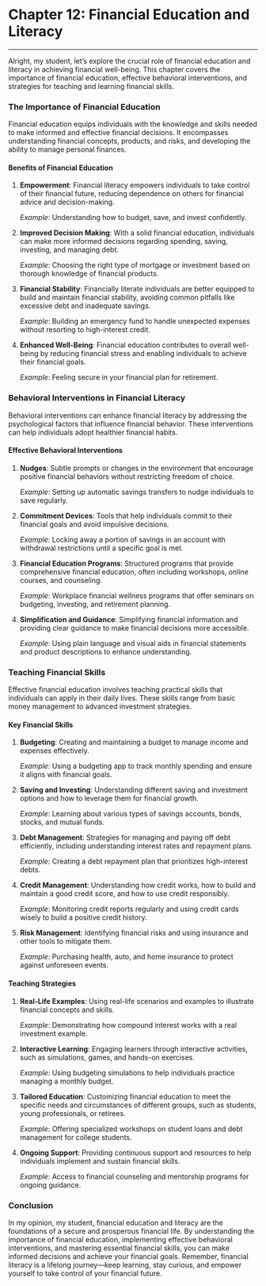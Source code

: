 # Chapter 12: Financial Education and Literacy

---

Alright, my student, let’s explore the crucial role of financial education and literacy in achieving financial well-being. This chapter covers the importance of financial education, effective behavioral interventions, and strategies for teaching and learning financial skills.

### The Importance of Financial Education

Financial education equips individuals with the knowledge and skills needed to make informed and effective financial decisions. It encompasses understanding financial concepts, products, and risks, and developing the ability to manage personal finances.

#### Benefits of Financial Education

1. **Empowerment**: Financial literacy empowers individuals to take control of their financial future, reducing dependence on others for financial advice and decision-making.
   
   *Example*: Understanding how to budget, save, and invest confidently.

2. **Improved Decision Making**: With a solid financial education, individuals can make more informed decisions regarding spending, saving, investing, and managing debt.
   
   *Example*: Choosing the right type of mortgage or investment based on thorough knowledge of financial products.

3. **Financial Stability**: Financially literate individuals are better equipped to build and maintain financial stability, avoiding common pitfalls like excessive debt and inadequate savings.
   
   *Example*: Building an emergency fund to handle unexpected expenses without resorting to high-interest credit.

4. **Enhanced Well-Being**: Financial education contributes to overall well-being by reducing financial stress and enabling individuals to achieve their financial goals.
   
   *Example*: Feeling secure in your financial plan for retirement.

### Behavioral Interventions in Financial Literacy

Behavioral interventions can enhance financial literacy by addressing the psychological factors that influence financial behavior. These interventions can help individuals adopt healthier financial habits.

#### Effective Behavioral Interventions

1. **Nudges**: Subtle prompts or changes in the environment that encourage positive financial behaviors without restricting freedom of choice.
   
   *Example*: Setting up automatic savings transfers to nudge individuals to save regularly.

2. **Commitment Devices**: Tools that help individuals commit to their financial goals and avoid impulsive decisions.
   
   *Example*: Locking away a portion of savings in an account with withdrawal restrictions until a specific goal is met.

3. **Financial Education Programs**: Structured programs that provide comprehensive financial education, often including workshops, online courses, and counseling.
   
   *Example*: Workplace financial wellness programs that offer seminars on budgeting, investing, and retirement planning.

4. **Simplification and Guidance**: Simplifying financial information and providing clear guidance to make financial decisions more accessible.
   
   *Example*: Using plain language and visual aids in financial statements and product descriptions to enhance understanding.

### Teaching Financial Skills

Effective financial education involves teaching practical skills that individuals can apply in their daily lives. These skills range from basic money management to advanced investment strategies.

#### Key Financial Skills

1. **Budgeting**: Creating and maintaining a budget to manage income and expenses effectively.
   
   *Example*: Using a budgeting app to track monthly spending and ensure it aligns with financial goals.

2. **Saving and Investing**: Understanding different saving and investment options and how to leverage them for financial growth.
   
   *Example*: Learning about various types of savings accounts, bonds, stocks, and mutual funds.

3. **Debt Management**: Strategies for managing and paying off debt efficiently, including understanding interest rates and repayment plans.
   
   *Example*: Creating a debt repayment plan that prioritizes high-interest debts.

4. **Credit Management**: Understanding how credit works, how to build and maintain a good credit score, and how to use credit responsibly.
   
   *Example*: Monitoring credit reports regularly and using credit cards wisely to build a positive credit history.

5. **Risk Management**: Identifying financial risks and using insurance and other tools to mitigate them.
   
   *Example*: Purchasing health, auto, and home insurance to protect against unforeseen events.

#### Teaching Strategies

1. **Real-Life Examples**: Using real-life scenarios and examples to illustrate financial concepts and skills.
   
   *Example*: Demonstrating how compound interest works with a real investment example.

2. **Interactive Learning**: Engaging learners through interactive activities, such as simulations, games, and hands-on exercises.
   
   *Example*: Using budgeting simulations to help individuals practice managing a monthly budget.

3. **Tailored Education**: Customizing financial education to meet the specific needs and circumstances of different groups, such as students, young professionals, or retirees.
   
   *Example*: Offering specialized workshops on student loans and debt management for college students.

4. **Ongoing Support**: Providing continuous support and resources to help individuals implement and sustain financial skills.
   
   *Example*: Access to financial counseling and mentorship programs for ongoing guidance.

### Conclusion

In my opinion, my student, financial education and literacy are the foundations of a secure and prosperous financial life. By understanding the importance of financial education, implementing effective behavioral interventions, and mastering essential financial skills, you can make informed decisions and achieve your financial goals. Remember, financial literacy is a lifelong journey—keep learning, stay curious, and empower yourself to take control of your financial future.